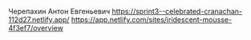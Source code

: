 Черепахин Антон Евгеньевич
https://sprint3--celebrated-cranachan-112d27.netlify.app/
https://app.netlify.com/sites/iridescent-mousse-4f3ef7/overview
